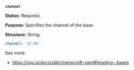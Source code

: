 ***`channel`***

**Status:** Required.

**Purpose:** Specifies the channel of the base.

**Structure:** String.

```yaml
channel: '22.04'
```

See more:
- https://juju.is/docs/sdk/charmcraft-yaml#heading--bases
